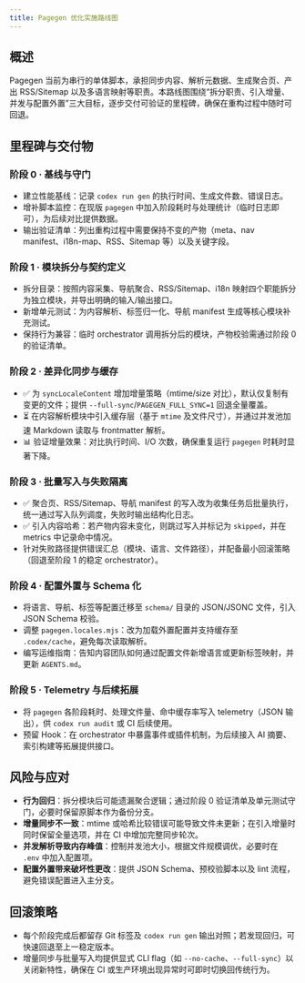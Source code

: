 ```yaml
---
title: Pagegen 优化实施路线图
---
```


## 概述

Pagegen 当前为串行的单体脚本，承担同步内容、解析元数据、生成聚合页、产出 RSS/Sitemap 以及多语言映射等职责。本路线图围绕“拆分职责、引入增量、并发与配置外置”三大目标，逐步交付可验证的里程碑，确保在重构过程中随时可回退。

## 里程碑与交付物

### 阶段 0 · 基线与守门
- 建立性能基线：记录 `codex run gen` 的执行时间、生成文件数、错误日志。
- 增补脚本监控：在现版 `pagegen` 中加入阶段耗时与处理统计（临时日志即可），为后续对比提供数据。
- 输出验证清单：列出重构过程中需要保持不变的产物（meta、nav manifest、i18n-map、RSS、Sitemap 等）以及关键字段。

### 阶段 1 · 模块拆分与契约定义
- 拆分目录：按照内容采集、导航聚合、RSS/Sitemap、i18n 映射四个职能拆分为独立模块，并导出明确的输入/输出接口。
- 新增单元测试：为内容解析、标签归一化、导航 manifest 生成等核心模块补充测试。
- 保持行为兼容：临时 orchestrator 调用拆分后的模块，产物校验需通过阶段 0 的验证清单。

### 阶段 2 · 差异化同步与缓存
- ✅ 为 `syncLocaleContent` 增加增量策略（mtime/size 对比），默认仅复制有变更的文件；提供 `--full-sync`/`PAGEGEN_FULL_SYNC=1` 回退全量覆盖。
- ⏳ 在内容解析模块中引入缓存层（基于 `mtime` 及文件尺寸），并通过并发池加速 Markdown 读取与 frontmatter 解析。
- 📊 验证增量效果：对比执行时间、I/O 次数，确保重复运行 `pagegen` 时耗时显著下降。

### 阶段 3 · 批量写入与失败隔离
- ✅ 聚合页、RSS/Sitemap、导航 manifest 的写入改为收集任务后批量执行，统一通过写入队列调度，失败时输出结构化日志。
- ✅ 引入内容哈希：若产物内容未变化，则跳过写入并标记为 `skipped`，并在 metrics 中记录命中情况。
- 针对失败路径提供错误汇总（模块、语言、文件路径），并配备最小回滚策略（回退至阶段 1 的稳定 orchestrator）。

### 阶段 4 · 配置外置与 Schema 化
- 将语言、导航、标签等配置迁移至 `schema/` 目录的 JSON/JSONC 文件，引入 JSON Schema 校验。
- 调整 `pagegen.locales.mjs`：改为加载外置配置并支持缓存至 `.codex/cache`，避免每次读取解析。
- 编写运维指南：告知内容团队如何通过配置文件新增语言或更新标签映射，并更新 `AGENTS.md`。

### 阶段 5 · Telemetry 与后续拓展
- 将 `pagegen` 各阶段耗时、处理文件量、命中缓存率写入 telemetry（JSON 输出），供 `codex run audit` 或 CI 后续使用。
- 预留 Hook：在 orchestrator 中暴露事件或插件机制，为后续接入 AI 摘要、索引构建等拓展提供接口。

## 风险与应对
- **行为回归**：拆分模块后可能遗漏聚合逻辑；通过阶段 0 验证清单及单元测试守门，必要时保留原脚本作为备份分支。
- **增量同步不一致**：mtime 或哈希比较错误可能导致文件未更新；在引入增量时同时保留全量选项，并在 CI 中增加完整同步轮次。
- **并发解析导致内存峰值**：控制并发池大小，根据文件规模调优，必要时在 `.env` 中加入配置项。
- **配置外置带来破坏性更改**：提供 JSON Schema、预校验脚本以及 lint 流程，避免错误配置进入主分支。

## 回滚策略
- 每个阶段完成后都留存 Git 标签及 `codex run gen` 输出对照；若发现回归，可快速回退至上一稳定版本。
- 增量同步与批量写入均提供显式 CLI flag（如 `--no-cache`、`--full-sync`）以关闭新特性，确保在 CI 或生产环境出现异常时可即时切换回传统行为。
